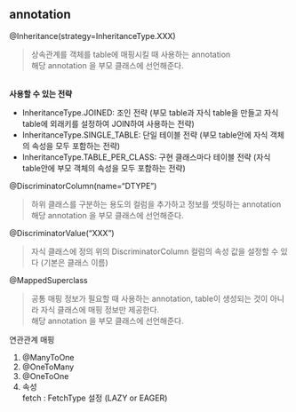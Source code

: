 ## annotation

@Inheritance(strategy=InheritanceType.XXX)
> 상속관계를 객체를 table에 매핑시킬 때 사용하는 annotation
> <br> 해당 annotation 을 부모 클래스에 선언해준다.

<br> **사용할 수 있는 전략**
- InheritanceType.JOINED: 조인 전략 (부모 table과 자식 table을 만들고 자식 table에 외래키를 설정하여 JOIN하여 사용하는 전략)
- InheritanceType.SINGLE_TABLE: 단일 테이블 전략 (부모 table안에 자식 객체의 속성을 모두 포함하는 전략)
- InheritanceType.TABLE_PER_CLASS: 구현 클래스마다 테이블 전략 (자식 table안에 부모 객체의 속성을 모두 포함하는 전략)

@DiscriminatorColumn(name=“DTYPE”)
> 하위 클래스를 구분하는 용도의 컬럼을 추가하고 정보를 셋팅하는 annotation
> <br> 해당 annotation 을 부모 클래스에 선언해준다.

@DiscriminatorValue(“XXX”)
> 자식 클래스에 정의 위의 DiscriminatorColumn 컬럼의 속성 값을 설정할 수 있다 (기본은 클래스 이름)

@MappedSuperclass
> 공통 매핑 정보가 필요할 때 사용하는 annotation, table이 생성되는 것이 아니라 자식 클래스에 매핑 정보만 제공한다.
> <br> 해당 annotation 을 부모 클래스에 선언해준다.

연관관계 매핑
1. @ManyToOne 
2. @OneToMany
3. @OneToOne
4. 속성
<br> fetch : FetchType 설정 (LAZY or EAGER)
